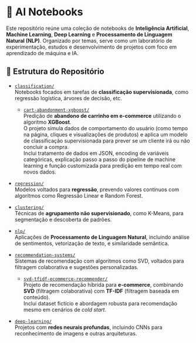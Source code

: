 # 🧠 AI Notebooks

Este repositório reúne uma coleção de notebooks de **Inteligência Artificial**, **Machine Learning**, **Deep Learning** e **Processamento de Linguagem Natural (NLP)**. Organizado por temas, serve como um laboratório de experimentação, estudos e desenvolvimento de projetos com foco em aprendizado de máquina e IA.

## 📁 Estrutura do Repositório

- [`classification/`](classification/)  
  Notebooks focados em tarefas de **classificação supervisionada**, como regressão logística, árvores de decisão, etc.

  - [`cart-abandonment-xgboost/`](classification/cart-abandonment-xgboost/)  
    Predição de **abandono de carrinho em e-commerce** utilizando o algoritmo **XGBoost**.  
    O projeto simula dados de comportamento do usuário (como tempo na página, cliques e visualizações de produtos) e aplica um modelo de classificação supervisionada para prever se um cliente irá ou não concluir a compra.  
    Inclui tratamento de dados em JSON, encoding de variáveis categóricas, explicação passo a passo do pipeline de machine learning e função customizada para predição em tempo real com novos dados.
    
- [`regression/`](regression/)  
  Modelos voltados para **regressão**, prevendo valores contínuos com algoritmos como Regressão Linear e Random Forest.

- [`clustering/`](clustering/)  
  Técnicas de **agrupamento não supervisionado**, como K-Means, para segmentação e descoberta de padrões.

- [`nlp/`](nlp/)  
  Aplicações de **Processamento de Linguagem Natural**, incluindo análise de sentimentos, vetorização de texto, e similaridade semântica.

- [`recommendation-systems/`](recommendation-systems/)  
  Sistemas de recomendação com algoritmos como SVD, voltados para filtragem colaborativa e sugestões personalizadas.

  - [`svd-tfidf-ecommerce-recommender/`](recommendation-systems/svd-tfidf-ecommerce-recommender/)  
    Projeto de recomendação híbrida para **e-commerce**, combinando **SVD** (filtragem colaborativa) com **TF-IDF** (filtragem baseada em conteúdo).  
    Inclui dataset fictício e abordagem robusta para recomendação mesmo em cenários de _cold start_.

- [`deep-learning/`](deep-learning/)  
  Projetos com **redes neurais profundas**, incluindo CNNs para reconhecimento de imagens e outras arquiteturas.
